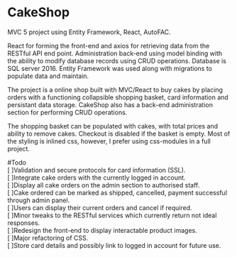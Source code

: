 # CakeShop
MVC 5 project using Entity Framework, React, AutoFAC.

React for forming the front-end and axios for retrieving data from the RESTful API end point.
Administration back-end using model binding with the ability to modify database records using CRUD operations.
Database is SQL server 2016. Entity Framework was used along with migrations to populate data and maintain.

The project is a online shop built with MVC/React to buy cakes by placing orders with a functioning collapsible shopping basket, card information and persistant data storage. CakeShop also has a back-end administration section for performing CRUD operations.

The shopping basket can be populated with cakes, with total prices and ability to remove cakes. Checkout is disabled if the basket is empty. Most of the styling is inlined css, however, I prefer using css-modules in a full project.

#Todo<br />
[ ]Validation and secure protocols for card information (SSL).<br />
[ ]Integrate cake orders with the currently logged in account.<br />
[ ]Display all cake orders on the admin section to authorised staff.<br />
[ ]Cake ordered can be marked as shipped, cancelled, payment successful through admin panel.<br />
[ ]Users can display their current orders and cancel if required.<br />
[ ]Minor tweaks to the RESTful services which currently return not ideal responses.<br />
[ ]Redesign the front-end to display interactable product images.<br />
[ ]Major refactoring of CSS.<br />
[ ]Store card details and possibly link to logged in account for future use.<br />

